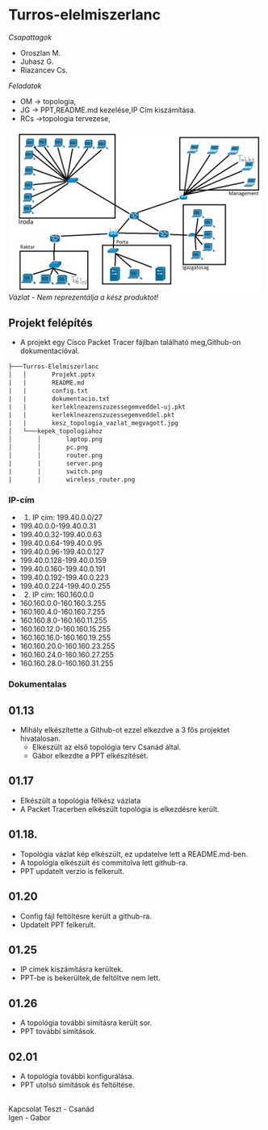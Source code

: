 # Turros-elelmiszerlanc

 *Csapattagok*
- Oroszlan M.
- Juhasz G.
- Riazancev Cs.

*Feladatok*
- OM -> topologia,
- JG -> PPT,README.md kezelése,IP Cím kiszámítása.
- RCs ->topologia tervezese,
<img src="https://raw.githubusercontent.com/OsziMisi/Turros-elelmiszerlanc/main/kesz_topologia_vazlat_megvagott.jpg" width="500px">
<i>Vázlat - Nem reprezentálja a kész produktot!</i>

## Projekt felépítés
- A projekt egy Cisco Packet Tracer fájlban található meg,Github-on dokumentacióval.
```
├───Turros-Elelmiszerlanc
│   │       Projekt.pptx   
|   |       README.md
|   |       config.txt
|   |       dokumentacio.txt
|   |       kerleklneazenszuzessegemveddel-uj.pkt
|   |       kerleklneazenszuzessegemveddel.pkt
|   |       kesz_topologia_vazlat_megvagott.jpg
│   └───kepek_topologiahoz
│       │       laptop.png
│       │       pc.png
│       │       router.png
|       |       server.png
|       |       switch.png
|       |       wireless_router.png
```
### IP-cím

- 1) IP cím: 199.40.0.0/27
-  199.40.0.0-199.40.0.31
-  199.40.0.32-199.40.0.63
-  199.40.0.64-199.40.0.95
-  199.40.0.96-199.40.0.127
-  199.40.0.128-199.40.0.159
-  199.40.0.160-199.40.0.191
-  199.40.0.192-199.40.0.223
-  199.40.0.224-199.40.0.255
- 2) IP cím: 160.160.0.0
-  160.160.0.0-160.160.3.255
-  160.160.4.0-160.160.7.255
-  160.160.8.0-160.160.11.255
-  160.160.12.0-160.160.15.255
-  160.160.16.0-160.160.19.255
-  160.160.20.0-160.160.23.255
-  160.160.24.0-160.160.27.255
-  160.160.28.0-160.160.31.255

### Dokumentalas
## 01.13
- Mihály elkészítette a Github-ot ezzel elkezdve a 3 fős projektet hivatalosan.
  - Elkészült az első topológia terv Csanád által.
  - Gábor elkezdte a PPT elkészítését.
## 01.17
  - Elkészült a topológia félkész vázlata
  - A Packet Tracerben elkészült topológia is elkezdésre került.
## 01.18.
  - Topológia vázlat kép elkészült, ez updatelve lett a README.md-ben.
  - A topológia elkészült és commitolva lett github-ra.
  - PPT updatelt verzio is felkerult.
## 01.20
  - Config fájl feltöltésre került a github-ra.
  - Updatelt PPT felkerult.
## 01.25
  - IP címek kiszámításra kerültek.
  - PPT-be is bekerültek,de feltöltve nem lett.
## 01.26
  - A topológia további simításra került sor.
  - PPT továbbí simítások.
## 02.01
  - A topológia további konfigurálása.
  - PPT utolsó simítások és feltöltése.
<br>
Kapcsolat Teszt - Csanád
<br>
Igen - Gabor
